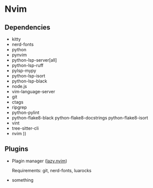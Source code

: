 # Nvim

## Dependencies


- kitty
- nerd-fonts
- python
- pynvim
- python-lsp-server[all]
- python-lsp-ruff
- pylsp-mypy
- python-lsp-isort
- python-lsp-black
- node.js
- vim-language-server
- git
- ctags
- ripgrep
- python-pylint
- python-flake8-black python-flake8-docstrings python-flake8-isort 
- vint
- tree-sitter-cli
- nvim ))

## Plugins

- Plagin manager ([lazy.nvim](https://github.com/folke/lazy.nvim?tab=readme-ov-file))

    Requirements: git, nerd-fonts, luarocks

- something
